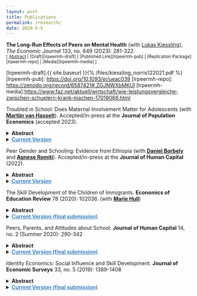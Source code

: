 ```yaml
---
layout: post
title: Publications
permalink: /research/
date: 2020-5-5
---
```



**The Long-Run Effects of Peers on Mental Health** (with [Lukas Kiessling](https://lukaskiessling.github.io/)), *The Economic Journal* 133, no. 649 (2023): 281-322. <br/>
<small>[ <a href="#/" onclick="visib('lrpeermh')">Abstract</a> | [Draft][lrpeermh-draft] | [Published Link][lrpeermh-pub] | [Replication Package][lrpeermh-repo] | [Media][lrpeermh-media] ] </small>

<div id="lrpeermh" style="display: none; text-align: justify; line-height: 1.2" ><small>
This paper studies how peers in school affect students' mental health. Guided by a theoretical framework, we find that increasing students’ relative ranks in their cohorts by one standard deviation improves their mental health by 6\% of a standard deviation conditional on own ability. These effects are more pronounced for low-ability students, persistent for at least 14 years, and carry over to economic long-run outcomes. Moreover, we document a strong asymmetry: Students who receive negative rather than positive shocks react more strongly. Our findings therefore provide evidence on how the school environment can have long-lasting consequences for the well-being of individuals.
</small><br><br/></div>

[lrpeermh-draft]:{{ site.baseurl }}{% /files/kiessling_norris122021.pdf %}
[lrpeermh-pub]: https://doi.org/10.1093/ej/ueac039
[lrpeermh-repo]: https://zenodo.org/record/6587421#.ZGJNWXbMKUl 
[lrpeermh-media]:https://www.faz.net/aktuell/wirtschaft/wie-leistungsvergleiche-zwischen-schuelern-krank-machen-17019068.html 

<!-- <details>
	<summary><b>Abstract</b></summary>
		
		<p>
		This paper studies how peers in school affect students' mental health. Guided by a theoretical framework, we find that increasing students’ relative ranks in their cohorts by one standard deviation improves their mental health by 6\% of a standard deviation conditional on own ability. These effects are more pronounced for low-ability students, persistent for at least 14 years, and carry over to economic long-run outcomes. Moreover, we document a strong asymmetry: Students who receive negative rather than positive shocks react more strongly. Our findings therefore provide evidence on how the school environment can have long-lasting consequences for the well-being of individuals.
		</p>
</details> -->

<!-- <details>
	<summary> <a href="https://doi.org/10.1093/ej/ueac039" style="font-weight:bold;color:#4183C4">Published Link</a> &nbsp;&nbsp; <a href="{{site.baseurl}}/files/kiessling_norris122021.pdf" style="font-weight:bold;color:#4183C4">Current Version</a> &nbsp;&nbsp; <a href="https://www.faz.net/aktuell/wirtschaft/wie-leistungsvergleiche-zwischen-schuelern-krank-machen-17019068.html" style="font-weight:bold;color:#4183C4">Media Coverage</a> &nbsp;&nbsp; <a href="https://zenodo.org/record/6587421#.ZGJNWXbMKUl" style="font-weight:bold;color:#4183C4">Replication Package</a> </summary>
</details> -->

Troubled in School: Does Maternal Involvement Matter for Adolescents (with **[Martijn van Hasselt](https://bryan.uncg.edu/faculty-and-staff/van-hasselt-martijn-nicolaas-pieter-n/)**). Accepted/in-press at the **Journal of Population Economics** (accepted 2023). 

<details>
	<summary><b>Abstract</b></summary>
		
		<p>
		We estimate the causal effect of mother's involvement on the amount of trouble an adolescent experiences in school. We use multiple measures of school trouble and factor analysis to construct a composite and then link this composite with noncognitive skills. Our measure of mother's involvement encompasses discussing school-related matters and providing help with school projects. Using an instrumental variable constructed from a suitably chosen peer group, our main finding is that an increase in maternal involvement leads to a significant decrease in school trouble. We find this result to be robust across a large number of sensitivity tests designed to account for possible selection effects, shocks at the peer group level, and further potential violations of the exclusion restriction. Additionally, we present evidence suggesting that the effect of maternal involvement may operate through its effect on adolescents' college aspirations, mental health, and the perception of parental warmth. 
		</p>
</details>

<details>
	<summary> <a href="{{site.baseurl}}/files/schtrouble.pdf" style="font-weight:bold;color:#4183C4">Current Version</a> </summary>
</details>

Peer Gender and Schooling: Evidence from Ethiopia (with **[Daniel Borbely](https://sites.google.com/view/danielborbely/home)** and **[Agnese Romiti](https://sites.google.com/view/agneseromiti/home)**). Accepted/in-press at the **Journal of Human Capital** (2022).

<details>
	<summary><b>Abstract</b></summary>

		<p>
		This paper studies how classmate gender composition matters for school absences and test scores in a context characterized by strong social norms and scarce school resources. We base our results on a unique survey of students across classrooms and schools in Ethiopia, exploiting random assignment of students to classrooms. We find a strong asymmetry: while females benefit from exposure to more female classmates with reduced absenteeism and improvement on math test scores, males are unaffected. We further find that exposure to more female classmates improves motivation and participation in class, and in general, that the effects of classmate gender composition are consistent with social interaction effects.
		</p>
</details>

<details>
	<summary> <a href="{{site.baseurl}}/files/peergender_wp.pdf" style="font-weight:bold;color:#4183C4">Current Version</a> </summary>
</details>

The Skill Development of the Children of Immigrants. **Economics of Education Review** 78 (2020): 102036. (with **[Marie Hull](https://sites.google.com/view/mariehull/home)**)

<details>
	<summary><b>Abstract</b></summary>
		
		<p>
		In this paper, we study the evolution of cognitive and noncognitive skills gaps for children of immigrants between kindergarten and 5th grade using two recent cohorts of elementary school students. We find some evidence that children of immigrants begin school with lower math scores than children of natives, but this gap disappears in later elementary school. For noncognitive skills, children of immigrants and children of natives score similarly in early elementary school, but a positive gap opens up in 2nd grade. We find that the growth in noncognitive skills is driven by disadvantaged immigrant students. We discuss potential explanations for the observed patterns of skill development as well as the implications of our results for the labor market prospects of children of immigrants.
		</p>
</details> 

<details>
	<summary> <a href="{{site.baseurl}}/files/coi_skill2_EER_Revision_plusSuppApp.pdf" style="font-weight:bold;color:#4183C4">Current Version (final submission)</a> </summary>
</details>

<!-- &nbsp;&nbsp;&nbsp;[**Current Version (final submission)**]({{site.baseurl}}/files/coi_skill2_EER_Revision_plusSuppApp.pdf) -->

Peers, Parents, and Attitudes about School. **Journal of Human Capital** 14, no. 2 (Summer 2020): 290-342

<details>
	<summary><b>Abstract</b></summary>

		<p>
		Educational attitudes are linked to long-term educational success through motivating effort and greater attention to the future. This study focuses on the role of friends and of parents in the school grade cohort in shaping adolescent attitude development. First, I explore the effect of friends' attitudes on an adolescent's attitudes. Second, I ask whether parental investments and educational expectations in the adolescent's school cohort can moderate the influence of friends on attitudes. I find that adolescents’ attitudes about school respond to friends’ attitudes and that parental educational expectations within a cohort can moderate the influence of friends on attitudes.
		</p>
</details>

<details>
	<summary> <a href="{{site.baseurl}}/files/ppa_norris_jhcfinal.pdf" style="font-weight:bold;color:#4183C4">Current Version (final submission)</a> </summary>
</details>

<!-- &nbsp;&nbsp;&nbsp;[**Current Version (final submission)**]({{site.baseurl}}/files/ppa_norris_jhcfinal.pdf)-->
<!-- <dl>
<a href = "{{ site.baseurl }}/files/ppa_norris_jhcfinal.pdf"><b>Current Version (final submission) </b> </a> 
</dl> -->

Identity Economics: Social Influence and Skill Development. **Journal of Economic Surveys** 33, no. 5 (2019): 1389-1408

<details>
	<summary><b>Abstract</b></summary>

		<p>
		Within the economic literature, studies in identity economics, peer effects, and skill development have all suggested that social influences have an important role in determining choices. In this review, I draw on lessons learned from the identity economics literature to examine implications from the peer effects and skill development literature. I focus on the role of social identity in generating social group effects from peers and what role identity may have in shaping the development of skills from broader environments, parents and peers during childhood and adolescence. 
		</p>
</details>

<details>
	<summary> <a href="{{site.baseurl}}/files/jes_ideco_norris.pdf" style="font-weight:bold;color:#4183C4">Current Version (final submission)</a> </summary>
</details>

<!--&nbsp;&nbsp;&nbsp;[**Current Version (final submission)**]({{site.baseurl}}/files/jes_ideco_norris.pdf) -->
<!-- <dl>
<a href = "{{ site.baseurl }}/files/jes_ideco_norris.pdf"><b>Current Version (final submission) </b> </a> 
</dl> -->


<!-- Next you can update your site name, avatar and other options using the _config.yml file in the root of your repository (shown below).

![_config.yml]({{ site.baseurl }}/images/config.png)


The easiest way to make your first post is to edit this one. Go into /_posts/ and update the Hello World markdown file. For more instructions head over to the [Jekyll Now repository](https://github.com/barryclark/jekyll-now) on GitHub. -->